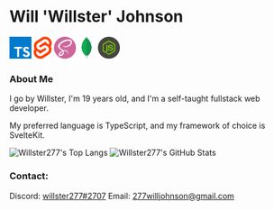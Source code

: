 # Will 'Willster' Johnson

[<img height="39" src="assets/typescript.png" />](https://www.typescriptlang.org/)&nbsp;[<img height="39" src="assets/svelte.png" />](https://svelte.dev/)&nbsp;[<img height="39" src="assets/sass.png" />](https://sass-lang.com/)[<img height="39" src="assets/mongo.png" />](https://www.mongodb.com/)[<img height="39" src="assets/node.png" />](https://nodejs.org/)

### About Me

I go by Willster, I'm 19 years old, and I'm a self-taught fullstack web developer.

My preferred language is TypeScript, and my framework of choice is SvelteKit.

<img src="https://github-readme-stats.vercel.app/api/top-langs/?username=willster277&theme=react&layout=compact" alt="Willster277's Top Langs" height="150">
<img src="https://github-readme-stats.vercel.app/api?username=willster277&count_private=true&show_icons=true&theme=react&hide=stars&hide_rank=true" alt="Willster277's GitHub Stats" height="150">

### Contact:

Discord: <a href="https://discord.com/users/773137363395674133">willster277#2707</a>
Email: <a href="mailto:277willjohnson@gmail.com">277willjohnson@gmail.com</a>
